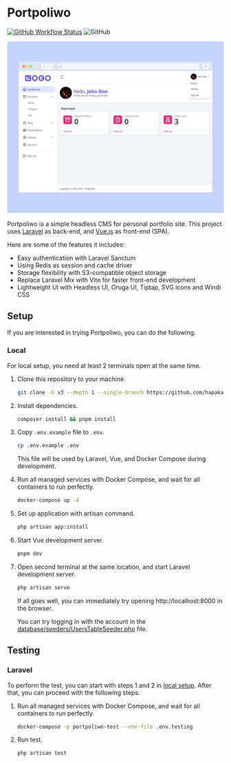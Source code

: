 # Portpoliwo

[![GitHub Workflow Status](https://img.shields.io/github/workflow/status/hapakaien/portpoliwo/CI?label=CI&style=flat-square)](https://github.com/hapakaien/portpoliwo/actions) ![GitHub](https://img.shields.io/github/license/hapakaien/portpoliwo?style=flat-square)

![Screenshot](screenshot.png)

Portpoliwo is a simple headless CMS for personal portfolio site. This project
uses [Laravel](https://github.com/laravel/laravel) as back-end, and
[Vue.js](https://github.com/vuejs/vue) as front-end (SPA).  

Here are some of the features it includes:

- Easy authentication with Laravel Sanctum
- Using Redis as session and cache driver
- Storage flexibility with S3-compatible object storage
- Replace Laravel Mix with Vite for faster front-end development
- Lightweight UI with Headless UI, Oruga UI, Tiptap, SVG icons and Windi CSS

## Setup

If you are interested in trying Portpoliwo, you can do the following.

### Local

For local setup, you need at least 2 terminals open at the same time.

1. Clone this repository to your machine.

   ```bash
   git clone -b v3 --depth 1 --single-branch https://github.com/hapakaien/portpoliwo.git && cd portpoliwo
   ```

2. Install dependencies.

    ```bash
    composer install && pnpm install
    ```

3. Copy `.env.example` file to `.env`.

	```bash
	cp .env.example .env
	```
	This file will be used by Laravel, Vue, and Docker Compose during development.

4. Run all managed services with Docker Compose, and wait for all containers to run perfectly.

   ```bash
   docker-compose up -d
   ```

5. Set up application with artisan command.

   ```bash
   php artisan app:install
   ```

6. Start Vue development server.

   ```bash
   pnpm dev
   ```

7. Open second terminal at the same location, and start Laravel development server.

   ```bash
   php artisan serve
   ```
   
   If all goes well, you can immediately try opening http://localhost:8000 in the browser.
   
   You can try logging in with the account in the [database/seeders/UsersTableSeeder.php](database/seeders/UsersTableSeeder.php) file.

## Testing

### Laravel

To perform the test, you can start with steps 1 and 2 in [local setup](#local). After that, you can proceed with the following steps.

1. Run all managed services with Docker Compose, and wait for all containers to run perfectly.

   ```bash
   docker-compose -p portpoliwo-test --env-file .env.testing
   ```

2. Run test.

   ```bash
   php artisan test
   ```
